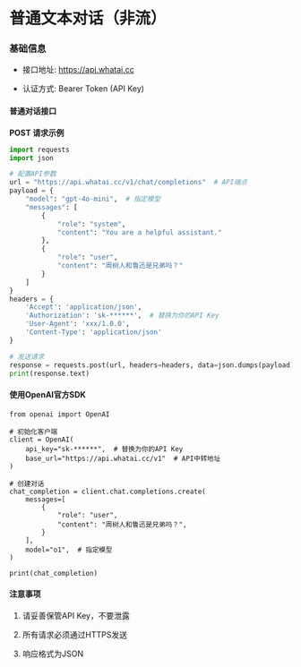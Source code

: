 # 普通文本对话（非流）


### **基础信息**



*   接口地址: https://api.whatai.cc

*   认证方式: Bearer Token (API Key)

#### **普通对话接口**

**POST 请求示例**

```python
import requests
import json

# 配置API参数
url = "https://api.whatai.cc/v1/chat/completions"  # API端点
payload = {
    "model": "gpt-4o-mini",  # 指定模型
    "messages": [
        {
            "role": "system",
            "content": "You are a helpful assistant."
        },
        {
            "role": "user",
            "content": "周树人和鲁迅是兄弟吗？"
        }
    ]
}
headers = {
    'Accept': 'application/json',
    'Authorization': 'sk-******',  # 替换为你的API Key
    'User-Agent': 'xxx/1.0.0',
    'Content-Type': 'application/json'
}

# 发送请求
response = requests.post(url, headers=headers, data=json.dumps(payload))
print(response.text)
```


#### **使用OpenAI官方SDK**
```
from openai import OpenAI

# 初始化客户端
client = OpenAI(
    api_key="sk-******",  # 替换为你的API Key
    base_url="https://api.whatai.cc/v1"  # API中转地址
)

# 创建对话
chat_completion = client.chat.completions.create(
    messages=[
        {
            "role": "user",
            "content": "周树人和鲁迅是兄弟吗？",
        }
    ],
    model="o1",  # 指定模型
)

print(chat_completion)

```


#### **注意事项**

1.   请妥善保管API Key，不要泄露

2.   所有请求必须通过HTTPS发送

3.   响应格式为JSON


